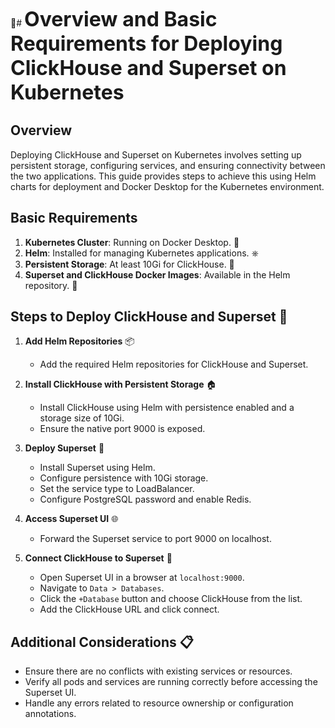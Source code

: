 🚀# <span style="font-size: 32px; font-weight: bold;">Overview and Basic Requirements for Deploying ClickHouse and Superset on Kubernetes</span>

## **Overview**
Deploying ClickHouse and Superset on Kubernetes involves setting up persistent storage, configuring services, and ensuring connectivity between the two applications. This guide provides steps to achieve this using Helm charts for deployment and Docker Desktop for the Kubernetes environment.

## **Basic Requirements**
1. **Kubernetes Cluster**: Running on Docker Desktop. 🐳
2. **Helm**: Installed for managing Kubernetes applications. ⎈
3. **Persistent Storage**: At least 10Gi for ClickHouse. 💾
4. **Superset and ClickHouse Docker Images**: Available in the Helm repository. 🐋

## **Steps to Deploy ClickHouse and Superset** 🚀

1. **Add Helm Repositories** 📦
   - Add the required Helm repositories for ClickHouse and Superset.

2. **Install ClickHouse with Persistent Storage** 🏠
   - Install ClickHouse using Helm with persistence enabled and a storage size of 10Gi.
   - Ensure the native port 9000 is exposed.

3. **Deploy Superset** 🚀
   - Install Superset using Helm.
   - Configure persistence with 10Gi storage.
   - Set the service type to LoadBalancer.
   - Configure PostgreSQL password and enable Redis.

4. **Access Superset UI** 🌐
   - Forward the Superset service to port 9000 on localhost.

5. **Connect ClickHouse to Superset** 🔗
   - Open Superset UI in a browser at `localhost:9000`.
   - Navigate to `Data > Databases`.
   - Click the `+Database` button and choose ClickHouse from the list.
   - Add the ClickHouse URL and click connect.

## **Additional Considerations** 📋
- Ensure there are no conflicts with existing services or resources.
- Verify all pods and services are running correctly before accessing the Superset UI.
- Handle any errors related to resource ownership or configuration annotations.
